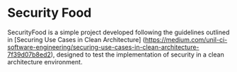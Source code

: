 # Security Food

SecurityFood is a simple project developed following the guidelines outlined in [Securing Use Cases in Clean Architecture] (https://medium.com/unil-ci-software-engineering/securing-use-cases-in-clean-architecture-7f39d07b8ed2), designed to test the implementation of security in a clean architecture environment.